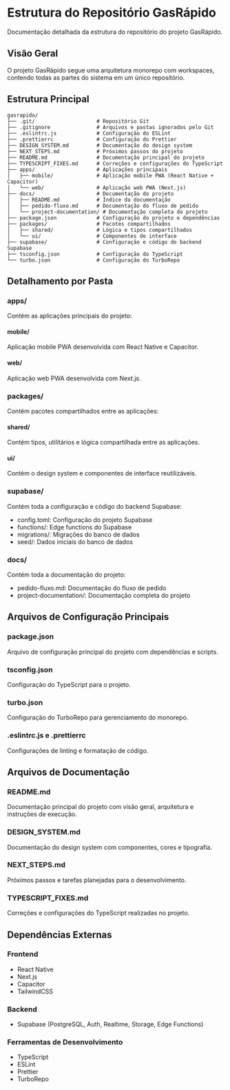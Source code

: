 # Estrutura do Repositório GasRápido

Documentação detalhada da estrutura do repositório do projeto GasRápido.

## Visão Geral

O projeto GasRápido segue uma arquitetura monorepo com workspaces, contendo todas as partes do sistema em um único repositório.

## Estrutura Principal

```
gasrapido/
├── .git/                    # Repositório Git
├── .gitignore               # Arquivos e pastas ignorados pelo Git
├── .eslintrc.js             # Configuração do ESLint
├── .prettierrc              # Configuração do Prettier
├── DESIGN_SYSTEM.md         # Documentação do design system
├── NEXT_STEPS.md            # Próximos passos do projeto
├── README.md                # Documentação principal do projeto
├── TYPESCRIPT_FIXES.md      # Correções e configurações do TypeScript
├── apps/                    # Aplicações principais
│   ├── mobile/              # Aplicação mobile PWA (React Native + Capacitor)
│   └── web/                 # Aplicação web PWA (Next.js)
├── docs/                    # Documentação do projeto
│   ├── README.md            # Índice da documentação
│   ├── pedido-fluxo.md      # Documentação do fluxo de pedido
│   └── project-documentation/ # Documentação completa do projeto
├── package.json             # Configuração do projeto e dependências
├── packages/                # Pacotes compartilhados
│   ├── shared/              # Lógica e tipos compartilhados
│   └── ui/                  # Componentes de interface
├── supabase/                # Configuração e código do backend Supabase
├── tsconfig.json            # Configuração do TypeScript
└── turbo.json               # Configuração do TurboRepo
```

## Detalhamento por Pasta

### apps/

Contém as aplicações principais do projeto:

#### mobile/
Aplicação mobile PWA desenvolvida com React Native e Capacitor.

#### web/
Aplicação web PWA desenvolvida com Next.js.

### packages/

Contém pacotes compartilhados entre as aplicações:

#### shared/
Contém tipos, utilitários e lógica compartilhada entre as aplicações.

#### ui/
Contém o design system e componentes de interface reutilizáveis.

### supabase/

Contém toda a configuração e código do backend Supabase:

- config.toml: Configuração do projeto Supabase
- functions/: Edge functions do Supabase
- migrations/: Migrações do banco de dados
- seed/: Dados iniciais do banco de dados

### docs/

Contém toda a documentação do projeto:

- pedido-fluxo.md: Documentação do fluxo de pedido
- project-documentation/: Documentação completa do projeto

## Arquivos de Configuração Principais

### package.json
Arquivo de configuração principal do projeto com dependências e scripts.

### tsconfig.json
Configuração do TypeScript para o projeto.

### turbo.json
Configuração do TurboRepo para gerenciamento do monorepo.

### .eslintrc.js e .prettierrc
Configurações de linting e formatação de código.

## Arquivos de Documentação

### README.md
Documentação principal do projeto com visão geral, arquitetura e instruções de execução.

### DESIGN_SYSTEM.md
Documentação do design system com componentes, cores e tipografia.

### NEXT_STEPS.md
Próximos passos e tarefas planejadas para o desenvolvimento.

### TYPESCRIPT_FIXES.md
Correções e configurações do TypeScript realizadas no projeto.

## Dependências Externas

### Frontend
- React Native
- Next.js
- Capacitor
- TailwindCSS

### Backend
- Supabase (PostgreSQL, Auth, Realtime, Storage, Edge Functions)

### Ferramentas de Desenvolvimento
- TypeScript
- ESLint
- Prettier
- TurboRepo